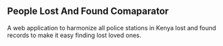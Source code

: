 ## People Lost And Found Comaparator

<p>
A web application to harmonize all police stations in Kenya lost and found records to make it easy finding lost loved ones.
</p>